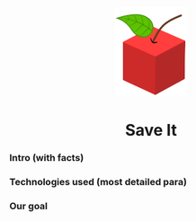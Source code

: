 <p align="center">
  <img src="./img/logo.png" width="130" /> <h1 align="center"> Save It </h1>
</p>

### Intro (with facts)

### Technologies used (most detailed para)

### Our goal

